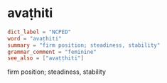 # avaṭhiti

``` toml
dict_label = "NCPED"
word = "avaṭhiti"
summary = "firm position; steadiness, stability"
grammar_comment = "feminine"
see_also = ["avaṭṭhiti"]
```

firm position; steadiness, stability

